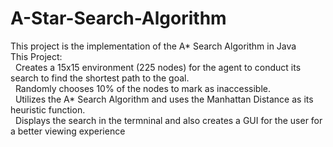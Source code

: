 # A-Star-Search-Algorithm
<html>
This project is the implementation of the A* Search Algorithm in Java</br>
This Project:</br>
            &nbsp; Creates a 15x15 environment (225 nodes) for the agent to conduct its search to find the shortest path to the goal.</br>
            &nbsp; Randomly chooses 10% of the nodes to mark as inaccessible.</br>
            &nbsp; Utilizes the A* Search Algorithm and uses the Manhattan Distance as its heuristic function. </br>
            &nbsp; Displays the search in the termninal and also creates a GUI for the user for a better viewing experience</br>
</html>                    


